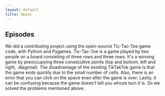 ```yaml
---
layout: default
title: About
---
```

<div class = "episodes">

<h2> Episodes </h2>
We did a contributing project using the open-source Tic-Tac-Toe game code, with Python and Pygames. Tic-Tac-Toe is a game played by two people on a board consisting of three rows and three rows.  It's a winning game by preoccupying three consecutive points (top and bottom, left and right,  diagonal). The disadvantage of the existing TikTakTok game is that the game ends quickly due to the small number of cells. Also, there is an error that you can click on the space even after the game is over. Lastly, it can be confusing because the game doesn't tell you whose turn it is. So we solved the problems mentioned above.

</div> 
